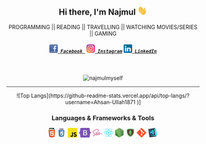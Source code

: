 

<h2 align="center">Hi there, I'm Najmul  <img src="https://github.com/najmulmyself/najmulmyself/blob/master/img/hello.gif" width="25px"></h2>
<p align="center">
  PROGRAMMING || READING || TRAVELLING || WATCHING MOVIES/SERIES || GAMING
</p>
<h5 align="center">
  <code><a href="https://facebook.com/najmul.myself" target="blank" title="Facebook Profile"><img width="22" src="https://github.com/najmulmyself/najmulmyself/blob/master/img/facebook-32x32.png"> Facebook </a></code>
  <code><a href="https://instagram.com/najmulmyself" target="blank" title="Instagram Profile"><img width="22" src="https://github.com/najmulmyself/najmulmyself/blob/master/img/instagram.svg"> Instagram</a></code>
  <code><a href="https://linkedin.com/in/najmulmyself" target="blank" title="LinkedIn Profile"><img width="22" src="https://github.com/najmulmyself/najmulmyself/blob/master/img/linkedin.svg"> LinkedIn</a></code>
</h5>
<br>
<p align="center"> <img src="https://komarev.com/ghpvc/?username=najmulmyself&label=Profile%20views&color=0e75b6&style=flat" alt="najmulmyself" /> </p>
<hr>

<p align="center"> ![Top Langs](https://github-readme-stats.vercel.app/api/top-langs/?username=Ahsan-Ullah1871 )] </p>

<h3 align="center">Languages & Frameworks & Tools</h3>

<p align="center">
  <code><img title="HTML5" height="25" src="https://github.com/najmulmyself/najmulmyself/blob/master/img/html5.svg"></code>
  <code><img title="CSS" height="25" src="https://github.com/najmulmyself/najmulmyself/blob/master/img/css.svg"></code>
  <code><img title="JavaScript" height="25" src="https://github.com/najmulmyself/najmulmyself/blob/master/img/javascript.svg"></code>
  <code><img title="Bootstrap" height="25" src="https://github.com/najmulmyself/najmulmyself/blob/master/img/bootstrap-5.png"></code>
  <code><img title="SASS" height="25" src="https://github.com/najmulmyself/najmulmyself/blob/master/img/sass.svg"></code>
  <code><img title="React" height="25" src="https://github.com/najmulmyself/najmulmyself/blob/master/img/react-original.svg"></code>
  <code><img title="NodeJS" height="25" src="https://github.com/najmulmyself/najmulmyself/blob/master/img/nodejs.png"></code>
  <code><img title="MongoDB" height="25" src="https://github.com/najmulmyself/najmulmyself/blob/master/img/mongodb.png"></code>
  <code><img title="Git" height="25" src="https://github.com/najmulmyself/najmulmyself/blob/master/img/git-original.svg"></code>
  <code><img title="VSCode" height="25" src="https://github.com/najmulmyself/najmulmyself/blob/master/img/vscode.png"></code>
</p>

